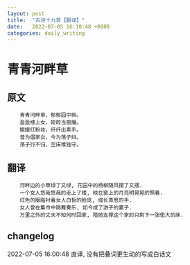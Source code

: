 ```yaml
---
layout: post
title:  "古诗十九首【翻译】"
date:   2022-07-05 16:10:48 +0800
categories: daily_writing
---
```


# 青青河畔草

##	原文
		青青河畔草，郁郁园中柳。
		盈盈楼上女，皎皎当窗牖。
		娥娥红粉妆，纤纤出素手。
		昔为倡家女，今为荡子妇。
		荡子行不归，空床难独守。
        
## 	翻译
		河畔边的小草绿了又绿, 花园中的杨柳随风摆了又摆.
		一个女人悠哉悠哉的走上了楼, 映在窗上的月亮明晃晃的照着.
		红色的胭脂衬着女人白皙的脸庞, 细长青葱的手.
		女人曾在集市中跳舞奏乐, 如今成了游子的妻子.
		万里之外的丈夫不知何时回家, 陪她支撑这个家的只剩下一张偌大的床.

## changelog
2022-07-05 16:00:48 直译, 没有把叠词更生动的写成白话文